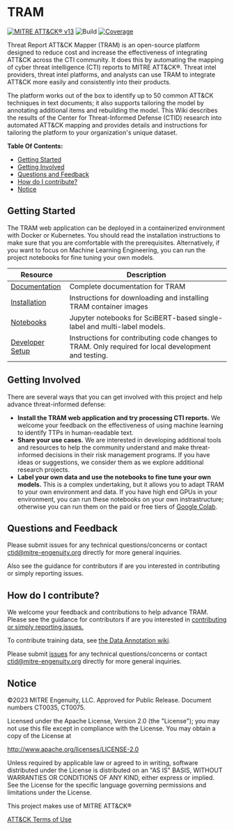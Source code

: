 # TRAM

[![MITRE ATT&CK® v13](https://img.shields.io/badge/MITRE%20ATT%26CK®-v13-red)](https://attack.mitre.org/versions/v13/)
![Build](https://img.shields.io/github/actions/workflow/status/center-for-threat-informed-defense/tram/test.yml)
[![Coverage](https://img.shields.io/codecov/c/github/center-for-threat-informed-defense/tram?token=ejCIZhBRGr)](https://codecov.io/gh/center-for-threat-informed-defense/tram)

Threat Report ATT&CK Mapper (TRAM) is an open-source platform designed to reduce cost
and increase the effectiveness of integrating ATT&CK  across the CTI community. It does
this by automating the mapping of cyber threat intelligence (CTI) reports to MITRE
ATT&CK®. Threat intel providers, threat intel platforms, and analysts can use TRAM to
integrate ATT&CK more easily and consistently into their products.

The platform works out of the box to identify up to 50 common ATT&CK techniques in text
documents; it also supports tailoring the model by annotating additional items and
rebuilding the model. This Wiki describes the results of the Center for Threat-Informed
Defense (CTID) research into automated ATT&CK mapping and provides details and
instructions for tailoring the platform to your organization's unique dataset.

**Table Of Contents:**

- [Getting Started](#getting-started)
- [Getting Involved](#getting-involved)
- [Questions and Feedback](#questions-and-feedback)
- [How do I contribute?](#how-do-i-contribute)
- [Notice](#notice)

## Getting Started

The TRAM web application can be deployed in a containerized environment with Docker or
Kubernetes. You should read the installation instructions to make sure that you are
comfortable with the prerequisites. Alternatively, if you want to focus on Machine
Learning Engineering, you can run the project notebooks for fine tuning your own models.

| Resource                                                                                         | Description                                                                                          |
| ------------------------------------------------------------------------------------------------ | ---------------------------------------------------------------------------------------------------- |
| [Documentation](https://github.com/center-for-threat-informed-defense/tram/wiki)                 | Complete documentation for TRAM                                                                      |
| [Installation](https://github.com/center-for-threat-informed-defense/tram/wiki/Installation)     | Instructions for downloading and installing TRAM container images                                    |
| [Notebooks](https://github.com/center-for-threat-informed-defense/tram/tree/main/user_notebooks) | Jupyter notebooks for SciBERT-based single-label and multi-label models.                             |
| [Developer Setup](https://github.com/center-for-threat-informed-defense/tram/wiki/Developers)    | Instructions for contributing code changes to TRAM. Only required for local development and testing. |

## Getting Involved

There are several ways that you can get involved with this project and help advance
threat-informed defense:

- **Install the TRAM web application and try processing CTI reports.** We welcome your
  feedback on the effectiveness of using machine learning to identify TTPs in
  human-readable text.
- **Share your use cases.** We are interested in developing additional tools and
  resources to help the community understand and make threat-informed decisions in their
  risk management programs. If you have ideas or suggestions, we consider them as we
  explore additional research projects.
- **Label your own data and use the notebooks to fine tune your own models.** This is a
  complex undertaking, but it allows you to adapt TRAM to your own environment and data.
  If you have high end GPUs in your environment, you can run these notebooks on your own
  instrastructure; otherwise you can run them on the paid or free tiers of [Google
  Colab](https://colab.research.google.com/).

## Questions and Feedback

Please submit issues for any technical questions/concerns or contact
ctid@mitre-engenuity.org directly for more general inquiries.

Also see the guidance for contributors if are you interested in contributing or simply
reporting issues.

## How do I contribute?

We welcome your feedback and contributions to help advance TRAM. Please see the
guidance for contributors if are you interested in [contributing or simply
reporting issues.](/CONTRIBUTING.md)

To contribute training data, see [the Data Annotation wiki](https://github.com/center-for-threat-informed-defense/tram/wiki/Data-Annotation).

Please submit
[issues](https://github.com/center-for-threat-informed-defense/tram/issues) for
any technical questions/concerns or contact ctid@mitre-engenuity.org directly
for more general inquiries.

## Notice

©2023 MITRE Engenuity, LLC. Approved for Public Release. Document numbers CT0035, CT0075.

Licensed under the Apache License, Version 2.0 (the "License"); you may not use
this file except in compliance with the License. You may obtain a copy of the
License at

<http://www.apache.org/licenses/LICENSE-2.0>

Unless required by applicable law or agreed to in writing, software distributed
under the License is distributed on an "AS IS" BASIS, WITHOUT WARRANTIES OR
CONDITIONS OF ANY KIND, either express or implied. See the License for the
specific language governing permissions and limitations under the License.

This project makes use of MITRE ATT&CK®

[ATT&CK Terms of Use](https://attack.mitre.org/resources/terms-of-use/)
